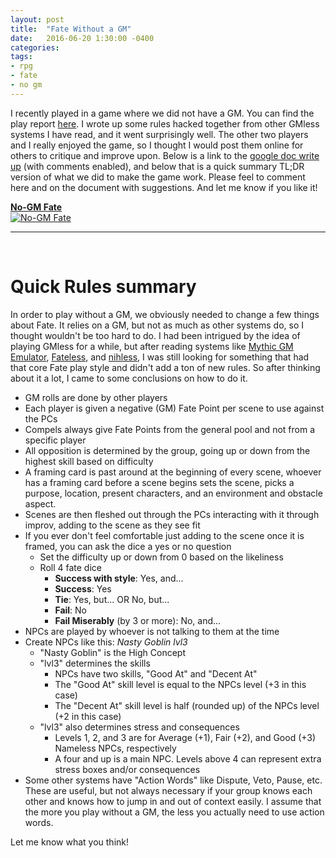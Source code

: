 ```yaml
---
layout: post
title:  "Fate Without a GM"
date:   2016-06-20 1:30:00 -0400 
categories: 
tags: 
- rpg
- fate
- no gm
---
```


I recently played in a game where we did not have a GM. You can find the play report 
[here]({{site.baseurl}}/2016/06/16/gmless-goblin-one-shot.html). I wrote up some 
rules hacked together from other GMless systems I have read, and it went surprisingly 
well. The other two players and I really enjoyed the game, so I thought I would post 
them online for others to critique and improve upon. <!--more--> Below is a link to the 
[google doc write up](https://docs.google.com/document/d/1ColkZw-N6vt5IBpghQEYLDW9JDnAPcHxZ6euhDlVJaY/edit?usp=sharing) 
(with comments enabled), and below that is a quick summary TL;DR version of what we did 
to make the game work. Please feel to comment here and on the document with 
suggestions. And let me know if you like it!

[ **No-GM Fate** <br />  ![No-GM Fate]({{site.baseurl}}/images/no-gm-fate.png)](https://docs.google.com/document/d/1ColkZw-N6vt5IBpghQEYLDW9JDnAPcHxZ6euhDlVJaY/edit?usp=sharing)

---

<br />

# Quick Rules summary

In order to play without a GM, we obviously needed to change a few things about Fate. It 
relies on a GM, but not as much as other systems do, so I thought wouldn't be too hard to
do. I had been intrigued by the idea of playing GMless for a while, but after reading 
systems like [Mythic GM Emulator](http://www.mythic.wordpr.com/page14/page9/page9.html), [Fateless](http://www.rpgnow.com/product/151493/FateLess), and [nihless](https://www.reddit.com/r/rpg/comments/3ehsf8/nihiless_a_gmless_rulesmoderate_system_designed/), I was still looking
for something that had that core Fate play style and didn't add a ton of new rules. So after 
thinking about it a lot, I came to some conclusions on how to do it.

* GM rolls are done by other players
* Each player is given a negative (GM) Fate Point per scene to use against the PCs
* Compels always give Fate Points from the general pool and not from a specific player
* All opposition is determined by the group, going up or down from the highest skill based on difficulty
* A framing card is past around at the beginning of every scene, whoever has a framing card before a scene begins sets the scene, picks a purpose, location, present characters, and an environment and obstacle aspect.
* Scenes are then fleshed out through the PCs interacting with it through improv, adding to the scene as they see fit
* If you ever don't feel comfortable just adding to the scene once it is framed, you can ask the dice a yes or no question
  * Set the difficulty up or down from 0 based on the likeliness
  * Roll 4 fate dice
    * **Success with style**: Yes, and...
    * **Success**: Yes
    * **Tie**: Yes, but... OR No, but...
    * **Fail**: No
    * **Fail Miserably** (by 3 or more): No, and...
* NPCs are played by whoever is not talking to them at the time
* Create NPCs like this: *Nasty Goblin lvl3*
  * "Nasty Goblin" is the High Concept
  * "lvl3" determines the skills
    * NPCs have two skills, "Good At" and "Decent At"
    * The "Good At" skill level is equal to the NPCs level (+3 in this case)
    * The "Decent At" skill level is half (rounded up) of the NPCs level (+2 in this case)
  * "lvl3" also determines stress and consequences
    * Levels 1, 2, and 3 are for Average (+1), Fair (+2), and Good (+3) Nameless NPCs, respectively
    * A four and up is a main NPC. Levels above 4 can represent extra stress boxes and/or consequences
* Some other systems have "Action Words" like Dispute, Veto, Pause, etc. These are useful,
but not always necessary if your group knows each other and knows how to jump in and out of
context easily. I assume that the more you play without a GM, the less you actually need to 
use action words.

Let me know what you think!

